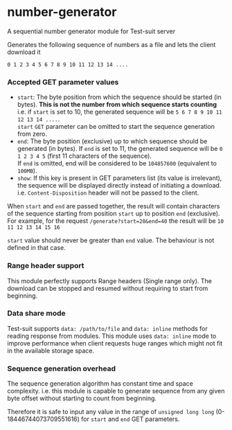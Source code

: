 # number-generator
A sequential number generator module for Test-suit server

Generates the following sequence of numbers as a file and lets the client download it
```
0 1 2 3 4 5 6 7 8 9 10 11 12 13 14 ....
```

### Accepted GET parameter values
- `start`: The byte position from which the sequence should be started (in bytes). **This is not the number from which sequence starts counting**<br/>
i.e. if `start` is set to 10, the generated sequence will be `5 6 7 8 9 10 11 12 13 14 ....`.<br/>
`start` `GET` parameter can be omitted to start the sequence generation from zero. 
- `end`: The byte position (exclusive) up to which sequence should be generated (in bytes).
If `end` is set to 11, the generated sequence will be `0 1 2 3 4 5` (first 11 characters of the sequence).<br/>
If `end` is omitted, end will be considered to be `104857600` (equivalent to `100MB`).
- `show`: If this key is present in GET parameters list (its value is irrelevant), the sequence will be displayed directly instead of initiating a download.
i.e. `Content-Disposition` header will not be passed to the client.

When `start` and `end` are passed together, the result will contain characters of the sequence starting from position `start` up to position `end` (exclusive).<br/>
For example, for the request `/generate?start=20&end=40` the result will be `10 11 12 13 14 15 16`

`start` value should never be greater than `end` value. The behaviour is not defined in that case.

### Range header support
This module perfectly supports Range headers (Single range only).
The download can be stopped and resumed without requiring to start from beginning.

### Data share mode
Test-suit supports `data: /path/to/file` and `data: inline` methods for reading response from modules.
This module uses `data: inline` mode to improve performance when client requests huge ranges which might not fit in the available storage space.

### Sequence generation overhead
The sequence generation algorithm has constant time and space complexity.
i.e. this module is capable to generate sequence from any given byte offset without starting to count from beginning.

Therefore it is safe to input any value in the range of `unsigned long long` (0-18446744073709551616) for `start` and `end` GET parameters.
   
